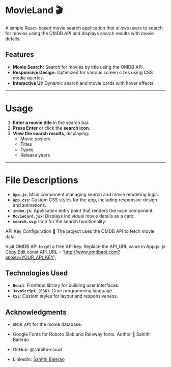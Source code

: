 # MovieLand 🎬

A simple React-based movie search application that allows users to search for movies using the OMDB API and displays search results with movie details.

## Features
- **Movie Search:** Search for movies by title using the OMDB API.
- **Responsive Design:** Optimized for various screen sizes using CSS media queries.
- **Interactive UI:** Dynamic search and movie cards with hover effects.

---


# Usage

1. **Enter a movie title** in the search bar.
2. **Press Enter** or click the **search icon**.
3. **View the search results**, displaying:
   - Movie posters
   - Titles
   - Types
   - Release years

---

# File Descriptions

- **`App.js`**: Main component managing search and movie rendering logic.
- **`App.css`**: Custom CSS styles for the app, including responsive design and animations.
- **`index.js`**: Application entry point that renders the main component.
- **`MovieCard.jsx`**: Displays individual movie details as a card.
- **`search.svg`**: Icon for the search functionality.

API Key Configuration 🔑
The project uses the OMDB API to fetch movie data.

Visit OMDB API to get a free API key.
Replace the API_URL value in App.js:
js
Copy
Edit
const API_URL = 'http://www.omdbapi.com?apikey=YOUR_API_KEY';
## Technologies Used
- **`React`**: Frontend library for building user interfaces.
- **`JavaScript (ES6)`**: Core programming language.
- **`CSS`**: Custom styles for layout and responsiveness.



## Acknowledgments
- `OMDB API` for the movie database.
- Google Fonts for Roboto Slab and Raleway fonts.
Author
👤 Sahithi Balerao

- GitHub: @sahithi-cloud
- LinkedIn: [Sahithi Balerao](https://www.linkedin.com/in/sahithi-balerao29/)

